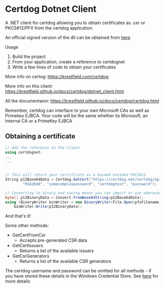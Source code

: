 # Certdog Dotnet Client
A .NET client for certdog allowing you to obtain certificates as .cer or PKCS#12/PFX from the certdog application  

An official signed version of the dll can be obtained from [here](https://krestfield.s3.eu-west-2.amazonaws.com/certdog/certdognet.dll)

Usage

1. Build the project
2. From your application, create a reference to certdognet
3. Write a few lines of code to obtain your certificates



More info on certog: https://krestfield.com/certdog

More info on this client: https://krestfield.github.io/docs/certdog/dotnet_client.html

All the documentaion: https://krestfield.github.io/docs/certdog/certdog.html



Remember, certdog can interface to your own Microsoft CAs as well as Primekey EJBCA. Your code will be the same whether its Microsoft, an Internal CA or a PrimeKey EJBCA



## Obtaining a certificate

```c#
// Add the reference to the client
using certdognet;
...
...    

    
// This will return your certificate as a base64 encoded PKCS#12
String p12Base64Data = Certdog.GetCert("https://certdog.net/certdog/api", "Certdog TLS", "CN=mydomain.com", 
		"RSA2048", "somecomplexpassword", "certdogtest", "password");

// Converting to binary and saving means you can import or use wherever you want
byte[] p12BinaryData = Convert.FromBase64String(p12Base64Data);
using (BinaryWriter binWriter = new BinaryWriter(File.Open(pfxFilename, FileMode.Create)))
	binWriter.Write(p12BinaryData);
```

And that's it!  

Some other methods:

* GetCertFromCsr
  * Accepts pre-generated CSR data
* GetCertIssuers
  * Returns a list of the available issuers
* GetCsrGenerators
  * Returns a list of the available CSR generators

The certdog username and password can be omitted for all methods - if you have stored these details in the Windows Credential Store.  See [here](https://krestfield.github.io/docs/certdog/dotnet_client.html) for more details

